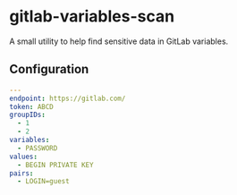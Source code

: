 # gitlab-variables-scan

A small utility to help find sensitive data in GitLab variables.

## Configuration

```yaml
---
endpoint: https://gitlab.com/
token: ABCD
groupIDs:
  - 1
  - 2
variables:
  - PASSWORD
values:
  - BEGIN PRIVATE KEY
pairs:
  - LOGIN=guest
```
